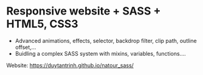 # Responsive website + SASS + HTML5, CSS3

- Advanced animations, effects, selector, backdrop filter, clip path, outline offset,...
- Buidling a complex SASS system with mixins, variables, functions....

Website: https://duytantrinh.github.io/natour_sass/
